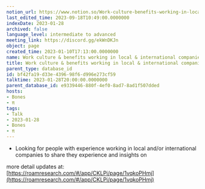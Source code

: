 ```yaml
---
notion_url: https://www.notion.so/Work-culture-benefits-working-in-local-international-companies-bf42fa19d33e439698f6d996e273cf59
last_edited_time: 2023-09-18T10:49:00.0000000
indexDate: 2023-01-28
archived: false
language_level: intermediate to advanced
meeting_link: https://discord.gg/ekWnDKJn
object: page
created_time: 2023-01-10T17:13:00.0000000
name: Work culture & benefits working in local & international companies
title: Work culture & benefits working in local & international companies
parent_type: database_id
id: bf42fa19-d33e-4396-98f6-d996e273cf59
talktime: 2023-01-28T20:00:00.0000000
parent_database_id: e9339446-880f-4ef0-8ad7-8ad1f507dded
hosts:
- Bones
- π
tags:
- Talk
- 2023-01-28
- Bones
- π
---
```


   - Looking for people with experience working in local and/or international companies to share they experience and insights on

more detail updates at:
[https://roamresearch.com/#/app/CKLPi/page/1vqkoPHmj](https://roamresearch.com/#/app/CKLPi/page/1vqkoPHmj)

























